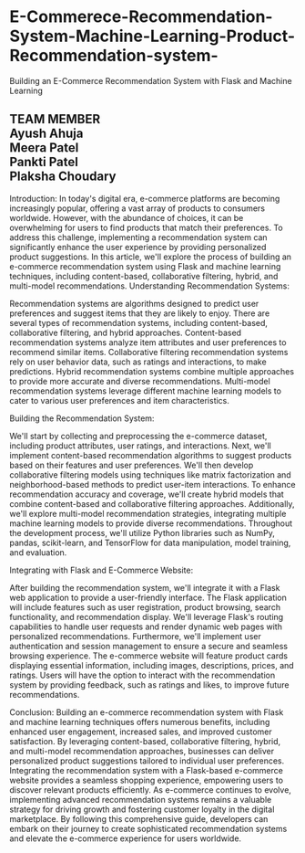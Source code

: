 <h1>E-Commerece-Recommendation-System-Machine-Learning-Product-Recommendation-system-</h1>
Building an E-Commerce Recommendation System with Flask and Machine Learning
<h2>TEAM MEMBER </br> Ayush Ahuja</br> Meera Patel </br> Pankti Patel </br>Plaksha Choudary</h2>

Introduction:  In today's digital era, e-commerce platforms are becoming increasingly popular, offering a vast array of products to consumers worldwide. However, with the abundance of choices, it can be overwhelming for users to find products that match their preferences. To address this challenge, implementing a recommendation system can significantly enhance the user experience by providing personalized product suggestions. In this article, we'll explore the process of building an e-commerce recommendation system using Flask and machine learning techniques, including content-based, collaborative filtering, hybrid, and multi-model recommendations. Understanding Recommendation Systems:

Recommendation systems are algorithms designed to predict user preferences and suggest items that they are likely to enjoy. There are several types of recommendation systems, including content-based, collaborative filtering, and hybrid approaches. Content-based recommendation systems analyze item attributes and user preferences to recommend similar items. Collaborative filtering recommendation systems rely on user behavior data, such as ratings and interactions, to make predictions. Hybrid recommendation systems combine multiple approaches to provide more accurate and diverse recommendations. Multi-model recommendation systems leverage different machine learning models to cater to various user preferences and item characteristics.

Building the Recommendation System:

We'll start by collecting and preprocessing the e-commerce dataset, including product attributes, user ratings, and interactions. Next, we'll implement content-based recommendation algorithms to suggest products based on their features and user preferences. We'll then develop collaborative filtering models using techniques like matrix factorization and neighborhood-based methods to predict user-item interactions. To enhance recommendation accuracy and coverage, we'll create hybrid models that combine content-based and collaborative filtering approaches. Additionally, we'll explore multi-model recommendation strategies, integrating multiple machine learning models to provide diverse recommendations. Throughout the development process, we'll utilize Python libraries such as NumPy, pandas, scikit-learn, and TensorFlow for data manipulation, model training, and evaluation.

Integrating with Flask and E-Commerce Website:

After building the recommendation system, we'll integrate it with a Flask web application to provide a user-friendly interface. The Flask application will include features such as user registration, product browsing, search functionality, and recommendation display. We'll leverage Flask's routing capabilities to handle user requests and render dynamic web pages with personalized recommendations. Furthermore, we'll implement user authentication and session management to ensure a secure and seamless browsing experience. The e-commerce website will feature product cards displaying essential information, including images, descriptions, prices, and ratings. Users will have the option to interact with the recommendation system by providing feedback, such as ratings and likes, to improve future recommendations.

Conclusion:  Building an e-commerce recommendation system with Flask and machine learning techniques offers numerous benefits, including enhanced user engagement, increased sales, and improved customer satisfaction. By leveraging content-based, collaborative filtering, hybrid, and multi-model recommendation approaches, businesses can deliver personalized product suggestions tailored to individual user preferences. Integrating the recommendation system with a Flask-based e-commerce website provides a seamless shopping experience, empowering users to discover relevant products efficiently. As e-commerce continues to evolve, implementing advanced recommendation systems remains a valuable strategy for driving growth and fostering customer loyalty in the digital marketplace. By following this comprehensive guide, developers can embark on their journey to create sophisticated recommendation systems and elevate the e-commerce experience for users worldwide.
